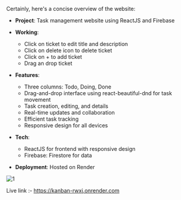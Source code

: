 Certainly, here's a concise overview of the website:

- **Project**: Task management website using ReactJS and Firebase
- **Working**:
  - Click on ticket to edit title and description
  - Click on delete icon to delete ticket
  - Click on + to add ticket
  - Drag an drop ticket
- **Features**: 
  - Three columns: Todo, Doing, Done
  - Drag-and-drop interface using react-beautiful-dnd for task movement
  - Task creation, editing, and details
  - Real-time updates and collaboration
  - Efficient task tracking
  - Responsive design for all devices

- **Tech**:
  - ReactJS for frontend with responsive design
  - Firebase: Firestore for data
- **Deployment**: Hosted on Render

![1](https://github.com/Gautamkumarsolanki/kanban/assets/42197609/f65018ba-b3bc-4cd3-9a53-f79fc4cf3191)

Live link :- https://kanban-rwxj.onrender.com
